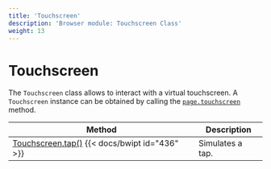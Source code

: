 ```yaml
---
title: 'Touchscreen'
description: 'Browser module: Touchscreen Class'
weight: 13
---
```


# Touchscreen

The `Touchscreen` class allows to interact with a virtual touchscreen. A `Touchscreen` instance can be obtained by calling the [`page.touchscreen`](https://grafana.com/docs/k6/<K6_VERSION>/javascript-api/k6-experimental/browser/page/touchscreen/) method.

| Method                                                                                                                                           | Description      |
| ------------------------------------------------------------------------------------------------------------------------------------------------ | ---------------- |
| [Touchscreen.tap()](https://grafana.com/docs/k6/<K6_VERSION>/javascript-api/k6-experimental/browser/touchscreen/tap) {{< docs/bwipt id="436" >}} | Simulates a tap. |
